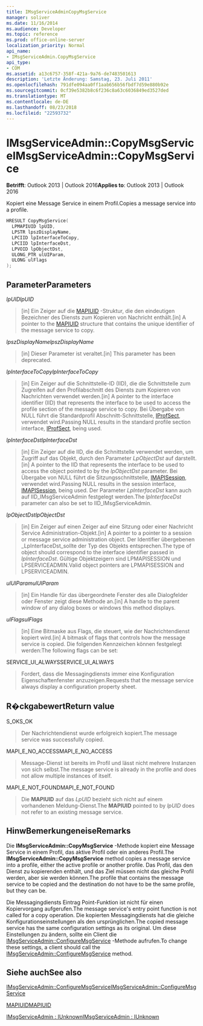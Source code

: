 ```yaml
---
title: IMsgServiceAdminCopyMsgService
manager: soliver
ms.date: 11/16/2014
ms.audience: Developer
ms.topic: reference
ms.prod: office-online-server
localization_priority: Normal
api_name:
- IMsgServiceAdmin.CopyMsgService
api_type:
- COM
ms.assetid: a13c6757-358f-421a-9a76-de7483501613
description: 'Letzte Änderung: Samstag, 23. Juli 2011'
ms.openlocfilehash: 791dfe094aa0ff1aab656b56fbdf7d59e880b92e
ms.sourcegitcommit: 0cf39e5382b8c6f236c8a63c6036849ed3527ded
ms.translationtype: MT
ms.contentlocale: de-DE
ms.lasthandoff: 08/23/2018
ms.locfileid: "22593732"
---
```

# <a name="imsgserviceadmincopymsgservice"></a><span data-ttu-id="fbaac-103">IMsgServiceAdmin::CopyMsgService</span><span class="sxs-lookup"><span data-stu-id="fbaac-103">IMsgServiceAdmin::CopyMsgService</span></span>

  
  
<span data-ttu-id="fbaac-104">**Betrifft**: Outlook 2013 | Outlook 2016</span><span class="sxs-lookup"><span data-stu-id="fbaac-104">**Applies to**: Outlook 2013 | Outlook 2016</span></span> 
  
<span data-ttu-id="fbaac-105">Kopiert eine Message Service in einem Profil.</span><span class="sxs-lookup"><span data-stu-id="fbaac-105">Copies a message service into a profile.</span></span> 
  
```cpp
HRESULT CopyMsgService(
  LPMAPIUID lpUID,
  LPSTR lpszDisplayName,
  LPCIID lpInterfaceToCopy,
  LPCIID lpInterfaceDst,
  LPVOID lpObjectDst,
  ULONG_PTR ulUIParam,
  ULONG ulFlags
);
```

## <a name="parameters"></a><span data-ttu-id="fbaac-106">Parameter</span><span class="sxs-lookup"><span data-stu-id="fbaac-106">Parameters</span></span>

 <span data-ttu-id="fbaac-107">_lpUID_</span><span class="sxs-lookup"><span data-stu-id="fbaac-107">_lpUID_</span></span>
  
> <span data-ttu-id="fbaac-108">[in] Ein Zeiger auf die [MAPIUID](mapiuid.md) -Struktur, die den eindeutigen Bezeichner des Diensts zum Kopieren von Nachricht enthält.</span><span class="sxs-lookup"><span data-stu-id="fbaac-108">[in] A pointer to the [MAPIUID](mapiuid.md) structure that contains the unique identifier of the message service to copy.</span></span> 
    
 <span data-ttu-id="fbaac-109">_lpszDisplayName_</span><span class="sxs-lookup"><span data-stu-id="fbaac-109">_lpszDisplayName_</span></span>
  
> <span data-ttu-id="fbaac-110">[in] Dieser Parameter ist veraltet.</span><span class="sxs-lookup"><span data-stu-id="fbaac-110">[in] This parameter has been deprecated.</span></span> 
    
 <span data-ttu-id="fbaac-111">_lpInterfaceToCopy_</span><span class="sxs-lookup"><span data-stu-id="fbaac-111">_lpInterfaceToCopy_</span></span>
  
> <span data-ttu-id="fbaac-112">[in] Ein Zeiger auf die Schnittstelle-ID (IID), die die Schnittstelle zum Zugreifen auf den Profilabschnitt des Diensts zum Kopieren von Nachrichten verwendet werden.</span><span class="sxs-lookup"><span data-stu-id="fbaac-112">[in] A pointer to the interface identifier (IID) that represents the interface to be used to access the profile section of the message service to copy.</span></span> <span data-ttu-id="fbaac-113">Bei Übergabe von NULL führt die Standardprofil Abschnitt-Schnittstelle, [IProfSect](iprofsectimapiprop.md), verwendet wird.</span><span class="sxs-lookup"><span data-stu-id="fbaac-113">Passing NULL results in the standard profile section interface, [IProfSect](iprofsectimapiprop.md), being used.</span></span>
    
 <span data-ttu-id="fbaac-114">_lpInterfaceDst_</span><span class="sxs-lookup"><span data-stu-id="fbaac-114">_lpInterfaceDst_</span></span>
  
> <span data-ttu-id="fbaac-115">[in] Ein Zeiger auf die IID, die die Schnittstelle verwendet werden, um Zugriff auf das Objekt, durch den Parameter _LpObjectDst_ auf darstellt.</span><span class="sxs-lookup"><span data-stu-id="fbaac-115">[in] A pointer to the IID that represents the interface to be used to access the object pointed to by the  _lpObjectDst_ parameter.</span></span> <span data-ttu-id="fbaac-116">Bei Übergabe von NULL führt die Sitzungsschnittstelle, [IMAPISession](imapisessioniunknown.md), verwendet wird.</span><span class="sxs-lookup"><span data-stu-id="fbaac-116">Passing NULL results in the session interface, [IMAPISession](imapisessioniunknown.md), being used.</span></span> <span data-ttu-id="fbaac-117">Der Parameter _LpInterfaceDst_ kann auch auf IID_IMsgServiceAdmin festgelegt werden.</span><span class="sxs-lookup"><span data-stu-id="fbaac-117">The  _lpInterfaceDst_ parameter can also be set to IID_IMsgServiceAdmin.</span></span> 
    
 <span data-ttu-id="fbaac-118">_lpObjectDst_</span><span class="sxs-lookup"><span data-stu-id="fbaac-118">_lpObjectDst_</span></span>
  
> <span data-ttu-id="fbaac-119">[in] Ein Zeiger auf einen Zeiger auf eine Sitzung oder einer Nachricht Service Administration-Objekt.</span><span class="sxs-lookup"><span data-stu-id="fbaac-119">[in] A pointer to a pointer to a session or message service administration object.</span></span> <span data-ttu-id="fbaac-120">Der Identifier übergebenen _LpInterfaceDst_sollte der Typ des Objekts entsprechen.</span><span class="sxs-lookup"><span data-stu-id="fbaac-120">The type of object should correspond to the interface identifier passed in  _lpInterfaceDst_.</span></span> <span data-ttu-id="fbaac-121">Gültige Objektzeigern sind LPMAPISESSION und LPSERVICEADMIN.</span><span class="sxs-lookup"><span data-stu-id="fbaac-121">Valid object pointers are LPMAPISESSION and LPSERVICEADMIN.</span></span>
    
 <span data-ttu-id="fbaac-122">_ulUIParam_</span><span class="sxs-lookup"><span data-stu-id="fbaac-122">_ulUIParam_</span></span>
  
> <span data-ttu-id="fbaac-123">[in] Ein Handle für das übergeordnete Fenster des alle Dialogfelder oder Fenster zeigt diese Methode an.</span><span class="sxs-lookup"><span data-stu-id="fbaac-123">[in] A handle to the parent window of any dialog boxes or windows this method displays.</span></span>
    
 <span data-ttu-id="fbaac-124">_ulFlags_</span><span class="sxs-lookup"><span data-stu-id="fbaac-124">_ulFlags_</span></span>
  
> <span data-ttu-id="fbaac-125">[in] Eine Bitmaske aus Flags, die steuert, wie der Nachrichtendienst kopiert wird.</span><span class="sxs-lookup"><span data-stu-id="fbaac-125">[in] A bitmask of flags that controls how the message service is copied.</span></span> <span data-ttu-id="fbaac-126">Die folgenden Kennzeichen können festgelegt werden:</span><span class="sxs-lookup"><span data-stu-id="fbaac-126">The following flags can be set:</span></span>
    
<span data-ttu-id="fbaac-127">SERVICE_UI_ALWAYS</span><span class="sxs-lookup"><span data-stu-id="fbaac-127">SERVICE_UI_ALWAYS</span></span> 
  
> <span data-ttu-id="fbaac-128">Fordert, dass die Messagingdiensts immer eine Konfiguration Eigenschaftenfenster anzuzeigen.</span><span class="sxs-lookup"><span data-stu-id="fbaac-128">Requests that the message service always display a configuration property sheet.</span></span>
    
## <a name="return-value"></a><span data-ttu-id="fbaac-129">R�ckgabewert</span><span class="sxs-lookup"><span data-stu-id="fbaac-129">Return value</span></span>

<span data-ttu-id="fbaac-130">S_OK</span><span class="sxs-lookup"><span data-stu-id="fbaac-130">S_OK</span></span> 
  
> <span data-ttu-id="fbaac-131">Der Nachrichtendienst wurde erfolgreich kopiert.</span><span class="sxs-lookup"><span data-stu-id="fbaac-131">The message service was successfully copied.</span></span>
    
<span data-ttu-id="fbaac-132">MAPI_E_NO_ACCESS</span><span class="sxs-lookup"><span data-stu-id="fbaac-132">MAPI_E_NO_ACCESS</span></span> 
  
> <span data-ttu-id="fbaac-133">Message-Dienst ist bereits im Profil und lässt nicht mehrere Instanzen von sich selbst.</span><span class="sxs-lookup"><span data-stu-id="fbaac-133">The message service is already in the profile and does not allow multiple instances of itself.</span></span>
    
<span data-ttu-id="fbaac-134">MAPI_E_NOT_FOUND</span><span class="sxs-lookup"><span data-stu-id="fbaac-134">MAPI_E_NOT_FOUND</span></span> 
  
> <span data-ttu-id="fbaac-135">Die **MAPIUID** auf das _LpUID_ bezieht sich nicht auf einem vorhandenen Meldung-Dienst.</span><span class="sxs-lookup"><span data-stu-id="fbaac-135">The **MAPIUID** pointed to by  _lpUID_ does not refer to an existing message service.</span></span> 
    
## <a name="remarks"></a><span data-ttu-id="fbaac-136">HinwBemerkungeneise</span><span class="sxs-lookup"><span data-stu-id="fbaac-136">Remarks</span></span>

<span data-ttu-id="fbaac-137">Die **IMsgServiceAdmin::CopyMsgService** -Methode kopiert eine Message Service in einem Profil, das aktive Profil oder ein anderes Profil.</span><span class="sxs-lookup"><span data-stu-id="fbaac-137">The **IMsgServiceAdmin::CopyMsgService** method copies a message service into a profile, either the active profile or another profile.</span></span> <span data-ttu-id="fbaac-138">Das Profil, das den Dienst zu kopierenden enthält, und das Ziel müssen nicht das gleiche Profil werden, aber sie werden können.</span><span class="sxs-lookup"><span data-stu-id="fbaac-138">The profile that contains the message service to be copied and the destination do not have to be the same profile, but they can be.</span></span> 
  
<span data-ttu-id="fbaac-139">Die Messagingdiensts Eintrag Point-Funktion ist nicht für einen Kopiervorgang aufgerufen.</span><span class="sxs-lookup"><span data-stu-id="fbaac-139">The message service's entry point function is not called for a copy operation.</span></span> <span data-ttu-id="fbaac-140">Die kopierten Messagingdiensts hat die gleiche Konfigurationseinstellungen als den ursprünglichen.</span><span class="sxs-lookup"><span data-stu-id="fbaac-140">The copied message service has the same configuration settings as its original.</span></span> <span data-ttu-id="fbaac-141">Um diese Einstellungen zu ändern, sollte ein Client die [IMsgServiceAdmin::ConfigureMsgService](imsgserviceadmin-configuremsgservice.md) -Methode aufrufen.</span><span class="sxs-lookup"><span data-stu-id="fbaac-141">To change these settings, a client should call the [IMsgServiceAdmin::ConfigureMsgService](imsgserviceadmin-configuremsgservice.md) method.</span></span> 
  
## <a name="see-also"></a><span data-ttu-id="fbaac-142">Siehe auch</span><span class="sxs-lookup"><span data-stu-id="fbaac-142">See also</span></span>



[<span data-ttu-id="fbaac-143">IMsgServiceAdmin::ConfigureMsgService</span><span class="sxs-lookup"><span data-stu-id="fbaac-143">IMsgServiceAdmin::ConfigureMsgService</span></span>](imsgserviceadmin-configuremsgservice.md)
  
[<span data-ttu-id="fbaac-144">MAPIUID</span><span class="sxs-lookup"><span data-stu-id="fbaac-144">MAPIUID</span></span>](mapiuid.md)
  
[<span data-ttu-id="fbaac-145">IMsgServiceAdmin : IUnknown</span><span class="sxs-lookup"><span data-stu-id="fbaac-145">IMsgServiceAdmin : IUnknown</span></span>](imsgserviceadminiunknown.md)

